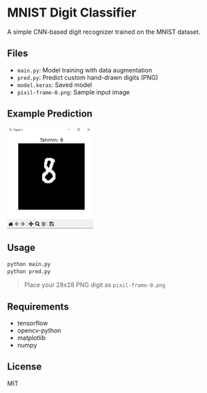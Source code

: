 
# MNIST Digit Classifier

A simple CNN-based digit recognizer trained on the MNIST dataset.

## Files
- `main.py`: Model training with data augmentation
- `pred.py`: Predict custom hand-drawn digits (PNG)
- `model.keras`: Saved model
- `pixil-frame-0.png`: Sample input image

## Example Prediction

<img src="image.png" width="200">

## Usage

```bash
python main.py
python pred.py
```

> Place your 28x28 PNG digit as `pixil-frame-0.png`

## Requirements
- tensorflow
- opencv-python
- matplotlib
- numpy

## License
MIT
